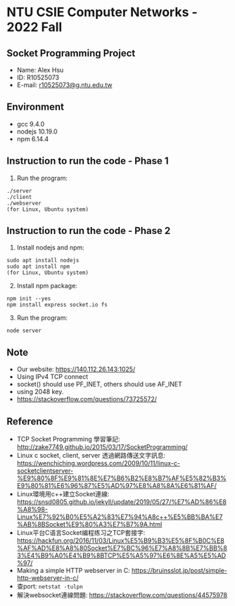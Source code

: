 # NTU CSIE Computer Networks - 2022 Fall
## Socket Programming Project
- Name: Alex Hsu
- ID: R10525073
- E-mail: r10525073@g.ntu.edu.tw

## Environment
- gcc 9.4.0
- nodejs 10.19.0
- npm 6.14.4

## Instruction to run the code - Phase 1
1. Run the program:
```
./server
./client
./webserver
(for Linux, Ubuntu system)
```

## Instruction to run the code - Phase 2
1. Install nodejs and npm:
```
sudo apt install nodejs
sudo apt install npm
(for Linux, Ubuntu system)
```
2. Install npm package:
```
npm init --yes
npm install express socket.io fs
```

3. Run the program:
```
node server
```

## Note
- Our website: <https://140.112.26.143:1025/>
- Using IPv4 TCP connect
- socket() should use PF_INET, others should use AF_INET
- using 2048 key.
- <https://stackoverflow.com/questions/73725572/>

## Reference
- TCP Socket Programming 學習筆記: <http://zake7749.github.io/2015/03/17/SocketProgramming/>
- Linux c socket, client, server 透過網路傳送文字訊息: <https://wenchiching.wordpress.com/2009/10/11/linux-c-socketclientserver-%E9%80%8F%E9%81%8E%E7%B6%B2%E8%B7%AF%E5%82%B3%E9%80%81%E6%96%87%E5%AD%97%E8%A8%8A%E6%81%AF/>
- Linux環境用c++建立Socket連線: <https://snsd0805.github.io/jekyll/update/2019/05/27/%E7%AD%86%E8%A8%98-Linux%E7%92%B0%E5%A2%83%E7%94%A8c++%E5%BB%BA%E7%AB%8BSocket%E9%80%A3%E7%B7%9A.html>
- Linux平台C语言Socket编程练习之TCP套接字: <https://hackfun.org/2016/11/03/Linux%E5%B9%B3%E5%8F%B0C%E8%AF%AD%E8%A8%80Socket%E7%BC%96%E7%A8%8B%E7%BB%83%E4%B9%A0%E4%B9%8BTCP%E5%A5%97%E6%8E%A5%E5%AD%97/>
- Making a simple HTTP webserver in C: <https://bruinsslot.jp/post/simple-http-webserver-in-c/>
- 查port: `netstat -tulpn`
- 解決websocket連線問題: <https://stackoverflow.com/questions/44575978>
